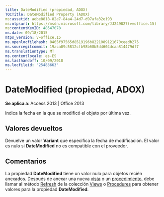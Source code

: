 ```yaml
---
title: DateModified (propiedad, ADOX)
TOCTitle: DateModified Property (ADOX)
ms:assetid: aebe8818-82e7-84a4-24d7-d97afa32e193
ms:mtpsurl: https://msdn.microsoft.com/library/JJ249827(v=office.15)
ms:contentKeyID: 48547078
ms.date: 09/18/2015
mtps_version: v=office.15
ms.openlocfilehash: 8465f97565d8519196b8221089121670ceedb275
ms.sourcegitcommit: 19aca09c5812cfb98b68b5d4604dcaa814479df7
ms.translationtype: MT
ms.contentlocale: es-ES
ms.lasthandoff: 10/09/2018
ms.locfileid: "25483663"
---
```

# <a name="datemodified-property-adox"></a>DateModified (propiedad, ADOX)


**Se aplica a**: Access 2013 | Office 2013

Indica la fecha en la que se modificó el objeto por última vez.

## <a name="return-values"></a>Valores devueltos

Devuelve un valor **Variant** que especifica la fecha de modificación. El valor es nulo si **DateModified** no es compatible con el proveedor.

## <a name="remarks"></a>Comentarios

La propiedad **DateModified** tiene un valor nulo para objetos recién anexados. Después de anexar una nueva [vista](view-object-adox.md) o un [procedimiento](procedure-object-adox.md), debe llamar al método [Refresh](refresh-method-ado.md) de la colección [Views](views-collection-adox.md) o [Procedures](procedures-collection-adox.md) para obtener valores para la propiedad **DateModified**.

